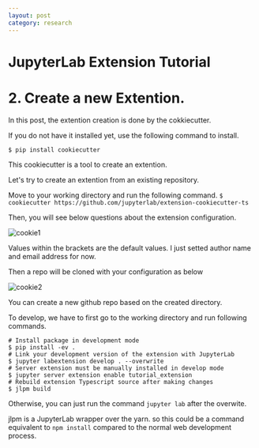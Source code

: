 ```yaml
---
layout: post
category: research
---
```


# JupyterLab Extension Tutorial
# 2. Create a new Extention.


In this post, the extention creation is done by the cokkiecutter.

If you do not have it installed yet, use the following command to install.

`$ pip install cookiecutter`

This cookiecutter is a tool to create an extention.

Let's try to create an extention from an existing repository.




Move to your working directory and run the following command.
`$ cookiecutter https://github.com/jupyterlab/extension-cookiecutter-ts`

Then, you will see below questions about the extension configuration.

<img src="{{site.url}}/assets/images/research/cookie1.png" width="auto" height="auto" alt="cookie1">

Values within the brackets are the default values. I just setted author name and email address for now.

Then a repo will be cloned with your configuration as below

<img src="{{site.url}}/assets/images/research/cookie2.png" width="auto" height="auto" alt="cookie2">



You can create a new github repo based on the created directory.

To develop, we have to first go to the working directory and run following commands.

```
# Install package in development mode
$ pip install -ev .
# Link your development version of the extension with JupyterLab
$ jupyter labextension develop . --overwrite
# Server extension must be manually installed in develop mode
$ jupyter server extension enable tutorial_extension
# Rebuild extension Typescript source after making changes
$ jlpm build
```

Otherwise, you can just run the command `jupyter lab` after the overwite.

jlpm is a JupyterLab wrapper over the yarn.
so this could be a command equivalent to `npm install` compared to the normal web development process.


